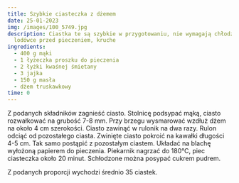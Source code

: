 ```yaml
---
title: Szybkie ciasteczka z dżemem
date: 25-01-2023
img: /images/100_5749.jpg
description: Ciastka te są szybkie w przygotowaniu, nie wymagają chłodzenia w
  lodówce przed pieczeniem, kruche
ingredients:
  - 400 g mąki
  - 1 łyżeczka proszku do pieczenia
  - 2 łyżki kwaśnej śmietany
  - 3 jajka
  - 150 g masła
  - dżem truskawkowy
time: 0
---
```

Z podanych składników zagnieść ciasto. Stolnicę podsypać mąką, ciasto rozwałkować na grubość 7-8 mm. Przy brzegu wysmarować wzdłuż dżem na około 4 cm szerokości. Ciasto zawinąć w rulonik na dwa razy. Rulon odciąć od pozostałego ciasta. Zwinięte ciasto pokroić na kawałki długości 4-5 cm. Tak samo postąpić z pozostałym ciastem. Układać na blachę wyłożoną papierem do pieczenia. Piekarnik nagrzać do 180°C, piec ciasteczka około 20 minut. Schłodzone można posypać cukrem pudrem.

Z podanych proporcji wychodzi średnio 35 ciastek.